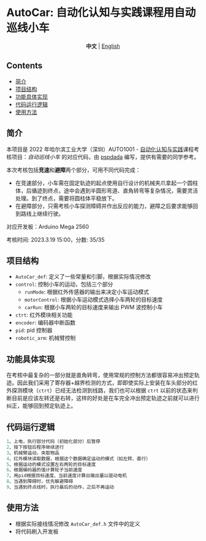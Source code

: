 # AutoCar: 自动化认知与实践课程用自动巡线小车 <!-- omit in toc -->

<div align="center">
    <b>中文</b> | <a href="/README_en.md">English</a>
</div>

## Contents <!-- omit in toc -->

- [简介](#简介)
- [项目结构](#项目结构)
- [功能具体实现](#功能具体实现)
- [代码运行逻辑](#代码运行逻辑)
- [使用方法](#使用方法)

## 简介

本项目是 2022 年哈尔滨工业大学（深圳）AUTO1001 - [自动化认知与实践](https://github.com/HITSZ-OpenAuto/AUTO1001)课程考核项目：*自动巡线小车* 的对应代码，由 [pspdada](https://github.com/pspdada) 编写，提供有需要的同学参考。

本次考核包括**竞速**和**避障**两个部分，可用不同代码完成：

- 在竞速部分，小车需在固定轨迹的起点使用自行设计的机械夹爪拿起一个圆柱体，后循迹到终点，途中会遇到半圆形弯道、直角转弯等复杂情况，需要灵活处理。到了终点，需要将圆柱体平稳放下。
- 在避障部分，只需考核小车探测障碍并作出反应的能力，避障之后要求能够回到路线上继续行驶。

对应开发板：Arduino Mega 2560

考核时间: 2023.3.19 15:00，分数: 35/35

## 项目结构

- `AutoCar_def`: 定义了一些常量和引脚，根据实际情况修改
- `control`: 控制小车的运动，包括三个部分
  - `runMode`: 根据红外传感器的输出来决定小车运动模式
  - `motorControl`: 根据小车运动模式选择小车两轮的目标速度
  - `carRun`: 根据小车两轮的目标速度来输出 PWM 波控制小车
- `ctrt`: 红外模块相关功能
- `encoder`: 编码器中断函数
- `pid`: pid 控制器
- `robotic_arm`: 机械臂控制

## 功能具体实现

在考核中最复杂的一部分就是直角转弯，使用常规的控制方法都很容易冲出预定轨迹。因此我们采用了寄存器+越界检测的方式，即即使实际上安装在车头部分的红外探测模块（`ctrt`）已经无法检测到线路，我们也可以根据 `ctrt` 以前的状态来判断目前是应该左转还是右转，这样的好处是在车完全冲出预定轨迹之前就可以进行纠正，能够回到预定轨迹上。

## 代码运行逻辑

```c
1、上电，执行部分代码（初始化部分）后暂停
2、按下按钮后程序继续进行
3、机械臂运动，夹取物品
4、红外模块读取数据，根据这个数据确定运动的模式（如左转、直行）
5、根据运动的模式设置左右两轮的目标速度
6、根据编码器的值计算轮子当前速度
7、用pid根据目标速度、当前速度计算出输出量以驱动电机
8、当遇到障碍时，优先躲避障碍
9、当遇到终点线时，执行最后的动作，之后不再运动
```

## 使用方法

- 根据实际接线情况修改 `AutoCar_def.h` 文件中的定义
- 将代码刷入开发板
